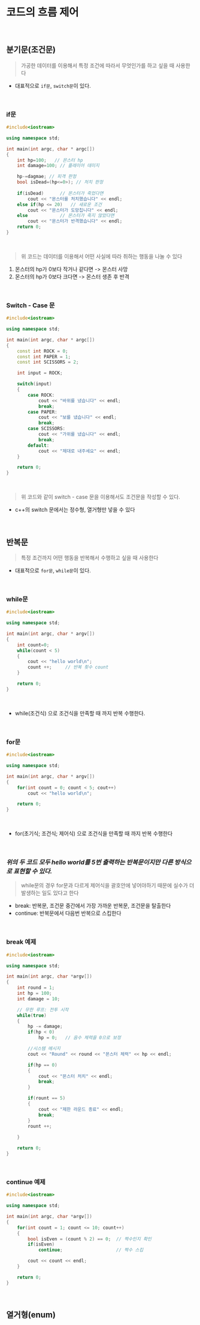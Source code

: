 # 코드의 흐름 제어

<br>

## 분기문(조건문)
> 가공한 데이터를 이용해서 특정 조건에 따라서 무엇인가를 하고 싶을 때 사용한다

* 대표적으로 `if문`, `switch문`이 있다.




<br>

### if문
``` cpp
#include<iostream>

using namespace std;

int main(int argc, char * argc[])
{
    int hp=100;   // 몬스터 hp
    int damage=100; // 플레이어 데미지

    hp-=dagmae; // 피격 판정
    bool isDead=(hp<=0>); // 처치 판정
    
    if(isDead)      // 몬스터가 죽었다면
        cout << "몬스터를 처치했습니다" << endl;
    else if(hp <= 20)   // 새로운 조건
        cout << "몬스터가 도망칩니다" << endl;
    else            // 몬스터가 죽지 않았다면
        cout << "몬스터가 반격했습니다" << endl;
    return 0;
}
```

<br>

> 위 코드는 데이터를 이용해서 어떤 사실에 따라 취하는 행동을 나눌 수 있다

1. 몬스터의 hp가 0보다 작거나 같다면 -> 몬스터 사망
2. 몬스터의 hp가 0보다 크다면 -> 몬스터 생존 후 반격 

<br>

### Switch - Case 문

``` cpp
#include<iostream>

using namespace std;

int main(int argc, char * argc[])
{
    const int ROCK = 0;
    const int PAPER = 1;
    const int SCISSORS = 2;

    int input = ROCK;

    switch(input)
    {
        case ROCK:
            cout << "바위를 냈습니다" << endl;
            break;
        case PAPER:
            cout << "보를 냈습니다" << endl;
            break;
        case SCISSORS:
            cout << "가위를 냈습니다" << endl;
            break;
        default:  
            cout << "제대로 내주세요" << endl;
    }

    return 0;
}

```

<br>

> 위 코드와 같이 switch - case 문을 이용해서도 조건문을 작성할 수 있다.

* c++의 switch 문에서는 정수형, 열거형만 넣을 수 있다

<br>


## 반복문
> 특정 조건까지 어떤 행동을 반복해서 수행하고 싶을 때 사용한다

* 대표적으로 `for문`, `while문`이 있다.

<br>

### while문 

``` cpp
#include<iostream>

using namespace std;

int main(int argc, char * argv[])
{
    int count=0;
    while(count < 5)
    {
        cout << "hello world\n";
        count ++;     // 반복 횟수 count
    }

    return 0;
}

```

<br>

* while(조건식) 으로 조건식을 만족할 때 까지 반복 수행한다.

<br>

### for문 

``` cpp
#include<iostream>

using namespace std;

int main(int argc, char * argv[])
{
    for(int count = 0; count < 5; cout++)
        cout << "hello world\n";

    return 0;
}

```

<br>

* for(초기식; 조건식; 제어식) 으로 조건식을 만족할 때 까지 반복 수행한다

<br>

### ***위의 두 코드 모두 hello world를 5번 출력하는 반복문이지만 다른 방식으로 표현할 수 있다.***
> while문의 경우 for문과 다르게 제어식을 괄호안에 넣어야하기 때문에 실수가 더 발생하는 일도 있다고 한다

* break: 반복문, 조건문 중간에서 가장 가까운 반복문, 조건문을 탈출한다
* continue: 반복문에서 다음번 반복으로 스킵한다


<br>


### break 예제

``` cpp
#include<iostream>

using namespace std;

int main(int argc, char *argv[])
{
    int round = 1;
    int hp = 100;
    int damage = 10;

    // 무한 루프: 전투 시작
    while(true)   
    {
        hp -= damage;
        if(hp < 0)
            hp = 0;   // 음수 체력을 0으로 보정

        //시스템 메시지
        cout << "Round" << round << "몬스터 체력" << hp << endl;

        if(hp == 0)
        {
            cout << "몬스터 처치" << endl;
            break;
        }

        if(rount == 5)
        {
            cout << "제한 라운드 종료" << endl;
            break;
        }
        rount ++;
        
    }

    return 0;
}
```

<br>


### continue 예제

```cpp
#include<iostream>

using namespace std;

int main(int argc, char *argv[])
{
    for(int count = 1; count <= 10; count++)
    {
        bool isEven = (count % 2) == 0;  // 짝수인지 확인
        if(isEven)
            continue;                    // 짝수 스킵 

        cout << count << endl;
    }

    return 0;
}

```

<br>


## 열거형(enum)
















